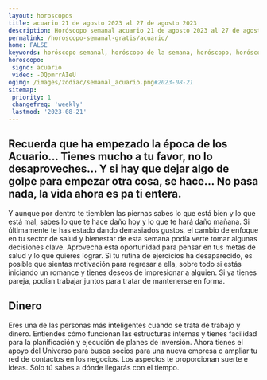 ```yaml
---
layout: horoscopos
title: acuario 21 de agosto 2023 al 27 de agosto 2023 
description: Horóscopo semanal acuario 21 de agosto 2023 al 27 de agosto 2023. Recuerda que ha empezado la época de los Acuario… Tienes mucho a tu favor, no lo desaproveches… Y si hay que dejar algo de golpe para empezar otra cosa, se hace… No pasa nada, la vida ahora es pa ti entera.
permalink: /horoscopo-semanal-gratis/acuario/
home: FALSE
keywords: horóscopo semanal, horóscopo de la semana, horóscopo, horóscopo gratis,horóscopos, horóscopo esperanza gracia, horoscopos acuario la semana, horóscopos gratis, Tarot, Astrologia, Zodíaco, acuario, horoscopo gratis, semanal
horoscopo:
 signo: acuario
 video: -DQpmrrAIeU
ogimg: /images/zodiac/semanal_acuario.png#2023-08-21
sitemap:
 priority: 1
 changefreq: 'weekly'
 lastmod: '2023-08-21'
---
```




## Recuerda que ha empezado la época de los Acuario… Tienes mucho a tu favor, no lo desaproveches… Y si hay que dejar algo de golpe para empezar otra cosa, se hace… No pasa nada, la vida ahora es pa ti entera.

Y aunque por dentro te tiemblen las piernas sabes lo que está bien y lo que está mal, sabes lo que te hace daño hoy y lo que te hará daño mañana.
Si últimamente te has estado dando demasiados gustos, el cambio de enfoque en tu sector de salud y bienestar de esta semana podía verte tomar algunas decisiones clave. Aprovecha esta oportunidad para pensar en tus metas de salud y lo que quieres lograr. Si tu rutina de ejercicios ha desaparecido, es posible que sientas motivación para regresar a ella, sobre todo si estás iniciando un romance y tienes deseos de impresionar a alguien. Si ya tienes pareja, podían trabajar juntos para tratar de mantenerse en forma.

## Dinero

Eres una de las personas más inteligentes cuando se trata de trabajo y dinero. Entiendes cómo funcionan las estructuras internas y tienes facilidad para la planificación y ejecución de planes de inversión. Ahora tienes el apoyo del Universo para busca socios para una nueva empresa o ampliar tu red de contactos en los negocios. Los aspectos te proporcionan suerte e ideas. Sólo tú sabes a dónde llegarás con el tiempo.